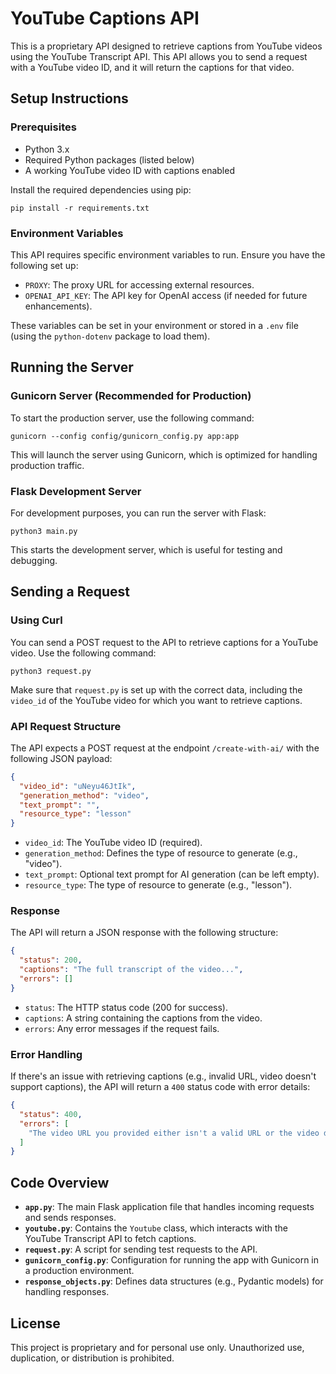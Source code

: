 # YouTube Captions API

This is a proprietary API designed to retrieve captions from YouTube videos using the YouTube Transcript API. This API allows you to send a request with a YouTube video ID, and it will return the captions for that video.

## Setup Instructions

### Prerequisites

- Python 3.x
- Required Python packages (listed below)
- A working YouTube video ID with captions enabled

Install the required dependencies using pip:

```shell
pip install -r requirements.txt
```

### Environment Variables

This API requires specific environment variables to run. Ensure you have the following set up:

- `PROXY`: The proxy URL for accessing external resources.
- `OPENAI_API_KEY`: The API key for OpenAI access (if needed for future enhancements).

These variables can be set in your environment or stored in a `.env` file (using the `python-dotenv` package to load them).

## Running the Server

### Gunicorn Server (Recommended for Production)

To start the production server, use the following command:

```shell
gunicorn --config config/gunicorn_config.py app:app
```

This will launch the server using Gunicorn, which is optimized for handling production traffic.

### Flask Development Server

For development purposes, you can run the server with Flask:

```shell
python3 main.py
```

This starts the development server, which is useful for testing and debugging.

## Sending a Request

### Using Curl

You can send a POST request to the API to retrieve captions for a YouTube video. Use the following command:

```shell
python3 request.py
```

Make sure that `request.py` is set up with the correct data, including the `video_id` of the YouTube video for which you want to retrieve captions.

### API Request Structure

The API expects a POST request at the endpoint `/create-with-ai/` with the following JSON payload:

```json
{
  "video_id": "uNeyu46JtIk",
  "generation_method": "video",
  "text_prompt": "",
  "resource_type": "lesson"
}
```

- `video_id`: The YouTube video ID (required).
- `generation_method`: Defines the type of resource to generate (e.g., "video").
- `text_prompt`: Optional text prompt for AI generation (can be left empty).
- `resource_type`: The type of resource to generate (e.g., "lesson").

### Response

The API will return a JSON response with the following structure:

```json
{
  "status": 200,
  "captions": "The full transcript of the video...",
  "errors": []
}
```

- `status`: The HTTP status code (200 for success).
- `captions`: A string containing the captions from the video.
- `errors`: Any error messages if the request fails.

### Error Handling

If there's an issue with retrieving captions (e.g., invalid URL, video doesn't support captions), the API will return a `400` status code with error details:

```json
{
  "status": 400,
  "errors": [
    "The video URL you provided either isn't a valid URL or the video doesn't support captions."
  ]
}
```

## Code Overview

- **`app.py`**: The main Flask application file that handles incoming requests and sends responses.
- **`youtube.py`**: Contains the `Youtube` class, which interacts with the YouTube Transcript API to fetch captions.
- **`request.py`**: A script for sending test requests to the API.
- **`gunicorn_config.py`**: Configuration for running the app with Gunicorn in a production environment.
- **`response_objects.py`**: Defines data structures (e.g., Pydantic models) for handling responses.

## License

This project is proprietary and for personal use only. Unauthorized use, duplication, or distribution is prohibited.
